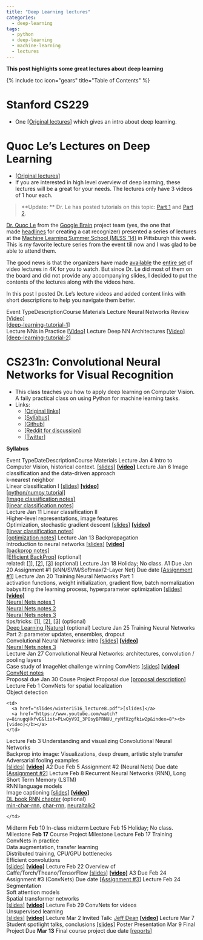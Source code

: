 ```yaml
---
title: "Deep Learning lectures"
categories:
  - deep-learning
tags:
  - python
  - deep-learning
  - machine-learning
  - lectures
---
```


__This post highlights some great lectures about deep learning__

{% include toc icon="gears" title="Table of Contents" %}

# Stanford CS229

- One [[Original lectures]](http://cs229.stanford.edu/materials/CS229-DeepLearning.pdf) which gives an intro about deep learning.

# Quoc Le’s Lectures on Deep Learning

- [[Original lectures]](http://www.trivedigaurav.com/blog/quoc-les-lectures-on-deep-learning)
- If you are interested in high level overview of deep learning, these lectures will be a great for your needs. The lectures only have 3 videos of 1 hour each.

> **Update: ** Dr. Le has posted tutorials on this topic: [Part 1](http://cs.stanford.edu/~quocle/tutorial1.pdf) and [Part 2](http://cs.stanford.edu/~quocle/tutorial2.pdf).

[Dr. Quoc Le](http://cs.stanford.edu/~quocle/) from the [Google Brain](http://en.wikipedia.org/wiki/Google_Brain) project team (yes, the one that made [headlines](http://www.nytimes.com/2012/06/26/technology/in-a-big-network-of-computers-evidence-of-machine-learning.html?pagewanted=all&_r=0) for creating a cat recognizer) presented a series of lectures at the [Machine Learning Summer School (MLSS ’14)](http://www.mlss2014.com/) in Pittsburgh this week. This is my favorite lecture series from the event till now and I was glad to be able to attend them.

The good news is that the organizers have made [available](http://www.mlss2014.com/materials.html) the [entire set](https://www.youtube.com/watch?v=4myTpLua0EM&index=1&list=PLZSO_6-bSqHQCIYxE3ycGLXHMjK3XV7Iz) of video lectures in 4K for you to watch. But since Dr. Le did most of them on the board and did not provide any accompanying slides, I decided to put the contents of the lectures along with the videos here.

In this post I posted Dr. Le’s lecture videos and added content links with short descriptions to help you navigate them better.

<tbody><tr class="active">
    <th>Event Type</th><th>Description</th><th>Course Materials</th>
  </tr>
  <tr>
    <td>Lecture</td>
    <td>Neural Networks Review</td>
    <td>
    <a href="https://www.youtube.com/watch?v=IxflKHX7aes&list=PLZSO_6-bSqHQCIYxE3ycGLXHMjK3XV7Iz&index=21">[Video]</a><br>
    <a href="https://github.com/tuanavu/data-science-notebooks/blob/master/deep-learning/quoc-le-lectures/deep-learning-tutorial1.pdf">[deep-learning-tutorial-1]</a><br>    
    </td>
  </tr>
  <tr>
    <td>Lecture</td>
    <td>NNs in Practice</td>
    <td>
    <a href="https://www.youtube.com/watch?v=0EM1v6jDD_E&list=PLZSO_6-bSqHQCIYxE3ycGLXHMjK3XV7Iz&index=22">[Video]</a>
    </td>
  </tr>
  <tr>
    <td>Lecture</td>
    <td>Deep NN Architectures</td>
    <td>
    <a href="https://www.youtube.com/watch?v=6yHO8pi0GZ8&index=23&list=PLZSO_6-bSqHQCIYxE3ycGLXHMjK3XV7Iz">[Video]</a><br>
    <a href="https://github.com/tuanavu/data-science-notebooks/blob/master/deep-learning/quoc-le-lectures/deep-learning-tutorial2.pdf">[deep-learning-tutorial-2]</a><br>    
    </td>
  </tr>
</tbody>

# CS231n: Convolutional Neural Networks for Visual Recognition

- This class teaches you how to apply deep learning on Computer Vision. A faily practical class on using Python for machine learning tasks.
- Links:
    - [[Original links]](http://cs231n.stanford.edu/)
    - [[Syllabus]](http://cs231n.stanford.edu/syllabus.html)
    - [[Github]](http://cs231n.github.io/)
    - [[Reddit for discussion]](https://www.reddit.com/r/cs231n)
    - [[Twitter]](https://twitter.com/cs231n)

**Syllabus**

<tbody><tr class="active">
    <th>Event Type</th><th>Date</th><th>Description</th><th>Course Materials</th>
  </tr>
  <tr>
    <td>Lecture</td>
    <td>Jan 4</td>
    <td>Intro to Computer Vision, historical context.</td>
    <td><a href="slides/winter1516_lecture1.pdf">[slides]</a>
        <a href="https://www.youtube.com/watch?v=NfnWJUyUJYU&index=1&list=PLwQyV9I_3POsyBPRNUU_ryNfXzgfkiw2p"><b>[video]</b></a>
    </td>
  </tr>
  <tr>
    <td>Lecture</td>
    <td>Jan 6</td>
    <td>Image classification and the data-driven approach <br> k-nearest neighbor <br> Linear classification I</td>
    <td><a href="slides/winter1516_lecture2.pdf">[slides]</a>
        <a href="https://www.youtube.com/watch?v=8inugqHkfvE&list=PLwQyV9I_3POsyBPRNUU_ryNfXzgfkiw2p&index=2"><b>[video]</b></a>
    <br>
    <a href="http://cs231n.github.io/python-numpy-tutorial">[python/numpy tutorial]</a><br>
    <a href="http://cs231n.github.io/classification">[image classification notes]</a><br>
    <a href="http://cs231n.github.io/linear-classify">[linear classification notes]</a><br>
    </td>
  </tr>
  <tr>
    <td>Lecture</td>
    <td>Jan 11</td>
    <td>
     Linear classification II<br>
     Higher-level representations, image features<br>
     Optimization, stochastic gradient descent</td>
    <td>
      <a href="slides/winter1516_lecture3.pdf">[slides]</a>
      <a href="https://www.youtube.com/watch?v=8inugqHkfvE&list=PLwQyV9I_3POsyBPRNUU_ryNfXzgfkiw2p&index=3"><b>[video]</b></a>
      <br>
      <a href="http://cs231n.github.io/linear-classify">[linear classification notes]</a><br>
      <a href="http://cs231n.github.io/optimization-1">[optimization notes]</a>
    </td>
  </tr>
  <tr>
    <td>Lecture</td>
    <td>Jan 13</td>
    <td>Backpropagation<br>
     Introduction to neural networks</td>
    <td>
      <a href="slides/winter1516_lecture4.pdf">[slides]</a>
      <a href="https://www.youtube.com/watch?v=8inugqHkfvE&list=PLwQyV9I_3POsyBPRNUU_ryNfXzgfkiw2p&index=4"><b>[video]</b></a>
      <br>
      <a href="http://cs231n.github.io/optimization-2">[backprop notes]</a><br>
      <a href="http://yann.lecun.com/exdb/publis/pdf/lecun-98b.pdf">[Efficient BackProp]</a> (optional)<br>
      related: <a href="http://colah.github.io/posts/2015-08-Backprop/">[1]</a>, <a href="http://neuralnetworksanddeeplearning.com/chap2.html">[2]</a>, <a href="https://www.youtube.com/watch?v=q0pm3BrIUFo">[3]</a> (optional)
    </td>
  </tr>
  <tr class="info">
    <td>Lecture</td>
    <td>Jan 18</td>
    <td>Holiday; No class.</td>
    <td></td>
  </tr>
  <tr class="warning">
    <td>A1 Due</td>
    <td>Jan 20</td>
    <td>Assignment #1 (kNN/SVM/Softmax/2-Layer Net) Due date</td>
    <td><a href="http://cs231n.github.io/assignments2016/assignment1/">[Assignment #1]</a></td>
  </tr>
  <tr>
    <td>Lecture</td>
    <td>Jan 20</td>
    <td>Training Neural Networks Part 1<br>
    activation functions, weight initialization, gradient flow, batch normalization<br>
    babysitting the learning process, hyperparameter optimization
    </td>
    <td>
      <a href="slides/winter1516_lecture5.pdf">[slides]</a>
      <a href="https://www.youtube.com/watch?v=8inugqHkfvE&list=PLwQyV9I_3POsyBPRNUU_ryNfXzgfkiw2p&index=5"><b>[video]</b></a>
      <br>
      <a href="http://cs231n.github.io/neural-networks-1/">Neural Nets notes 1</a><br>
      <a href="http://cs231n.github.io/neural-networks-2/">Neural Nets notes 2</a><br>
      <a href="http://cs231n.github.io/neural-networks-3/">Neural Nets notes 3</a><br>
      tips/tricks: 
      <a href="http://research.microsoft.com/pubs/192769/tricks-2012.pdf">[1]</a>, 
      <a href="http://yann.lecun.com/exdb/publis/pdf/lecun-98b.pdf">[2]</a>, 
      <a href="http://arxiv.org/pdf/1206.5533v2.pdf">[3]</a> (optional)
      <br>
      <a href="http://www.nature.com/nature/journal/v521/n7553/full/nature14539.html">Deep Learning [Nature]</a> (optional)
    </td>
  </tr>
  <tr>
    <td>Lecture</td>
    <td>Jan 25</td>
    <td>
      Training Neural Networks Part 2: parameter updates, ensembles, dropout<br>
      Convolutional Neural Networks: intro
    </td>
    <td>
      <a href="slides/winter1516_lecture6.pdf">[slides]</a>
      <a href="https://www.youtube.com/watch?v=8inugqHkfvE&list=PLwQyV9I_3POsyBPRNUU_ryNfXzgfkiw2p&index=6"><b>[video]</b></a>
      <br>
      <a href="http://cs231n.github.io/neural-networks-3/">Neural Nets notes 3</a><br>
    </td>
  </tr>
  <tr>
    <td>Lecture</td>
    <td>Jan 27</td>
    <td>
      Convolutional Neural Networks: architectures, convolution / pooling layers<br>
      Case study of ImageNet challenge winning ConvNets
    </td>
    <td>
      <a href="slides/winter1516_lecture7.pdf">[slides]</a>
      <a href="https://www.youtube.com/watch?v=8inugqHkfvE&list=PLwQyV9I_3POsyBPRNUU_ryNfXzgfkiw2p&index=7"><b>[video]</b></a>
      <br>
      <a href="http://cs231n.github.io/convolutional-networks/">ConvNet notes</a><br>
    </td>
  </tr>
  <tr class="warning">
    <td>Proposal due</td>
    <td>Jan 30</td>
    <td>Couse Project Proposal due</td>
    <td><a href="http://cs231n.stanford.edu/project.html">[proposal description]</a></td>
  </tr>
  <tr>
    <td>Lecture</td>
    <td>Feb 1</td>
    <td>
      ConvNets for spatial localization<br>
      Object detection</td>
    
    <td>
      <a href="slides/winter1516_lecture8.pdf">[slides]</a>
      <a href="https://www.youtube.com/watch?v=8inugqHkfvE&list=PLwQyV9I_3POsyBPRNUU_ryNfXzgfkiw2p&index=8"><b>[video]</b></a>
    </td>
  </tr>
  <tr>
    <td>Lecture</td>
    <td>Feb 3</td>
    <td>
      Understanding and visualizing Convolutional Neural Networks<br> 
      Backprop into image: Visualizations, deep dream, artistic style transfer<br>
      Adversarial fooling examples<br>
    </td>
    <td>
      <a href="slides/winter1516_lecture9.pdf">[slides]</a>
      <a href="https://www.youtube.com/watch?v=8inugqHkfvE&list=PLwQyV9I_3POsyBPRNUU_ryNfXzgfkiw2p&index=9"><b>[video]</b></a>
    </td>
  </tr>
  <tr class="warning">
    <td>A2 Due</td>
    <td>Feb 5</td>
    <td>Assignment #2 (Neural Nets) Due date</td>
    <td><a href="http://cs231n.github.io/assignments2016/assignment2/">[Assignment #2]</a></td>
  </tr>
  <tr>  
    <td>Lecture</td>
    <td>Feb 8</td>
    <td>
      Recurrent Neural Networks (RNN), Long Short Term Memory (LSTM)<br>
      RNN language models<br>
      Image captioning
    </td>
    <td>
      <a href="slides/winter1516_lecture10.pdf">[slides]</a>
      <a href="https://www.youtube.com/watch?v=8inugqHkfvE&list=PLwQyV9I_3POsyBPRNUU_ryNfXzgfkiw2p&index=10"><b>[video]</b></a>
      <br>
      <a href="http://www.deeplearningbook.org/contents/rnn.html">DL book RNN chapter</a> (optional)<br>
      <a href="https://gist.github.com/karpathy/d4dee566867f8291f086">min-char-rnn</a>, <a href="https://github.com/karpathy/char-rnn">char-rnn</a>, <a href="https://github.com/karpathy/neuraltalk2">neuraltalk2</a>

    </td>
  </tr>
  <tr class="danger">
    <td>Midterm</td>
    <td>Feb 10</td>
    <td>In-class midterm</td>
    <td></td>
  </tr>
  <tr class="info">
    <td>Lecture</td>
    <td>Feb 15</td>
    <td>Holiday; No class.</td>
    <td></td>
  </tr>
  <tr class="warning">
    <td>Milestone</td>
    <td><b>Feb 17</b></td>
    <td>Course Project Milestone</td>
    <td></td>
  </tr>
  <tr>
    <td>Lecture</td>
    <td>Feb 17</td>
    <td>
      Training ConvNets in practice<br>
      Data augmentation, transfer learning<br> 
      Distributed training, CPU/GPU bottlenecks<br>
      Efficient convolutions<br>
    </td>
    <td>
      <a href="slides/winter1516_lecture11.pdf">[slides]</a>
      <a href="https://www.youtube.com/watch?v=8inugqHkfvE&list=PLwQyV9I_3POsyBPRNUU_ryNfXzgfkiw2p&index=11"><b>[video]</b></a>
    </td>
  </tr>
  <tr>
    <td>Lecture</td>
    <td>Feb 22</td>
    <td>
      Overview of Caffe/Torch/Theano/TensorFlow
    </td>
    <td>
      <a href="slides/winter1516_lecture12.pdf">[slides]</a>
      <a href="https://www.youtube.com/watch?v=8inugqHkfvE&list=PLwQyV9I_3POsyBPRNUU_ryNfXzgfkiw2p&index=12"><b>[video]</b></a>
    </td>
  </tr>
  <tr class="warning">
    <td>A3 Due</td>
    <td>Feb 24</td>
    <td>Assignment #3 (ConvNets) Due date</td>
    <td><a href="http://cs231n.github.io/assignments2016/assignment3/">[Assignment #3]</a></td>
  </tr>
  <tr>
    <td>Lecture</td>
    <td>Feb 24</td>
    <td>
      Segmentation<br>
      Soft attention models<br>
      Spatial transformer networks<br>
    </td>
    <td>
      <a href="slides/winter1516_lecture13.pdf">[slides]</a>
      <a href="https://www.youtube.com/watch?v=8inugqHkfvE&list=PLwQyV9I_3POsyBPRNUU_ryNfXzgfkiw2p&index=13"><b>[video]</b></a>
    </td>
  </tr>
  <tr>
    <td>Lecture</td>
    <td>Feb 29</td>
    <td>
      ConvNets for videos<br>
      Unsupervised learning<br>
   </td>
    <td>
      <a href="slides/winter1516_lecture14.pdf">[slides]</a>
      <a href="https://www.youtube.com/watch?v=8inugqHkfvE&list=PLwQyV9I_3POsyBPRNUU_ryNfXzgfkiw2p&index=14"><b>[video]</b></a>
    </td>
  </tr>
  <tr class="info">
    <td>Lecture</td>
    <td>Mar 2</td>
    <td>
      Invited Talk: <a href="https://en.wikipedia.org/wiki/Jeff_Dean_(computer_scientist)">Jeff Dean</a>
    </td><td>
      <a href="https://www.youtube.com/watch?v=T7YkPWpwFD4&list=PLwQyV9I_3POsyBPRNUU_ryNfXzgfkiw2p&index=15"><b>[video]</b></a>
    </td>
  </tr>
  <tr>
    <td>Lecture</td>
    <td>Mar 7</td>
    <td>Student spotlight talks, conclusions</td>
    <td>
      <a href="slides/winter1516_lecture15.pdf">[slides]</a>
    </td>
  </tr>
  <tr class="danger">
    <td>Poster Presentation</td>
    <td>Mar 9</td>
    <td></td>
    <td></td>
  </tr>
  <tr class="warning">
    <td>Final Project Due</td>
    <td><b>Mar 13</b></td>
    <td>Final course project due date</td>
    <td>
      <a href="http://cs231n.stanford.edu/reports2016.html">[reports]</a>
    </td>
  </tr>
</tbody>
